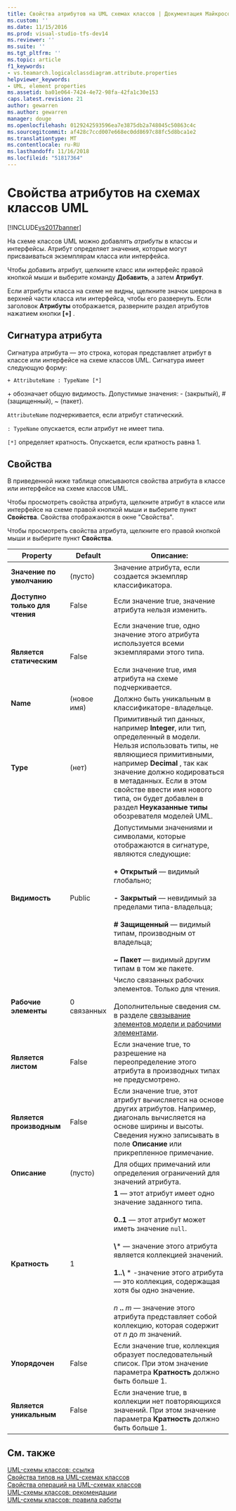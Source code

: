 ```yaml
---
title: Свойства атрибутов на UML схемах классов | Документация Майкрософт
ms.custom: ''
ms.date: 11/15/2016
ms.prod: visual-studio-tfs-dev14
ms.reviewer: ''
ms.suite: ''
ms.tgt_pltfrm: ''
ms.topic: article
f1_keywords:
- vs.teamarch.logicalclassdiagram.attribute.properties
helpviewer_keywords:
- UML, element properties
ms.assetid: ba01e064-7424-4e72-98fa-42fa1c30e153
caps.latest.revision: 21
author: gewarren
ms.author: gewarren
manager: douge
ms.openlocfilehash: 0129242593596ea7e3875db2a748045c50863c4c
ms.sourcegitcommit: af428c7ccd007e668ec0dd8697c88fc5d8bca1e2
ms.translationtype: MT
ms.contentlocale: ru-RU
ms.lasthandoff: 11/16/2018
ms.locfileid: "51817364"
---
```

# <a name="properties-of-attributes-on-uml-class-diagrams"></a>Свойства атрибутов на схемах классов UML
[!INCLUDE[vs2017banner](../includes/vs2017banner.md)]

На схеме классов UML можно добавлять *атрибуты* в классы и интерфейсы. Атрибут определяет значения, которые могут присваиваться экземплярам класса или интерфейса.  

 Чтобы добавить атрибут, щелкните класс или интерфейс правой кнопкой мыши и выберите команду **Добавить**, а затем **Атрибут**.  

 Если атрибуты класса на схеме не видны, щелкните значок шеврона в верхней части класса или интерфейса, чтобы его развернуть. Если заголовок **Атрибуты** отображается, разверните раздел атрибутов нажатием кнопки **[+]** .  

## <a name="signature-of-an-attribute"></a>Сигнатура атрибута  
 Сигнатура атрибута — это строка, которая представляет атрибут в классе или интерфейсе на схеме классов UML. Сигнатура имеет следующую форму:  

```  
+ AttributeName : TypeName [*]  
```  

 \+ обозначает общую видимость. Допустимые значения: - (закрытый), # (защищенный), ~ (пакет).  

 `AttributeName` подчеркивается, если атрибут статический.  

 `: TypeName` опускается, если атрибут не имеет типа.  

 `[*]` определяет кратность. Опускается, если кратность равна 1.  

## <a name="properties"></a>Свойства  
 В приведенной ниже таблице описываются свойства атрибута в классе или интерфейсе на схеме классов UML.  

 Чтобы просмотреть свойства атрибута, щелкните атрибут в классе или интерфейсе на схеме правой кнопкой мыши и выберите пункт **Свойства**. Свойства отображаются в окне "Свойства".  

 Чтобы просмотреть свойства атрибута, щелкните его правой кнопкой мыши и выберите пункт **Свойства**.  


|   **Property**    | **Default**  |                                                                                                                                                                                                         Описание:                                                                                                                                                                                                          |
|-------------------|--------------|------------------------------------------------------------------------------------------------------------------------------------------------------------------------------------------------------------------------------------------------------------------------------------------------------------------------------------------------------------------------------------------------------------------------------|
| **Значение по умолчанию** |   (пусто)    |                                                                                                                                                                               Значение атрибута, если создается экземпляр классификатора.                                                                                                                                                                                |
| **Доступно только для чтения**  |    False     |                                                                                                                                                                                    Если значение true, значение атрибута нельзя изменить.                                                                                                                                                                                    |
|   **Является статическим**   |    False     |                                                                                                                    Если значение true, одно значение этого атрибута используется всеми экземплярами этого типа.<br /><br /> Если значение true, имя атрибута на схеме подчеркивается.                                                                                                                    |
|     **Name**      | (новое имя) |                                                                                                                                                                                        Должно быть уникальным в классификаторе-владельце.                                                                                                                                                                                        |
|     **Type**      |    (нет)    |                                                Примитивный тип данных, например **Integer**, или тип, определенный в модели. Нельзя использовать типы, не являющиеся примитивными, например **Decimal** , так как значение должно кодироваться в метаданных. Если в этом свойстве ввести имя нового типа, он будет добавлен в раздел **Неуказанные типы** обозревателя моделей UML.                                                 |
|  **Видимость**   |    Public    |                                     Допустимыми значениями и символами, которые отображаются в сигнатуре, являются следующие:<br /><br /> **+ Открытый** — видимый глобально;<br /><br /> **- Закрытый** — невидимый за пределами типа-владельца;<br /><br /> **# Защищенный** — видимый типам, производным от владельца;<br /><br /> **~ Пакет** — видимый другим типам в том же пакете.                                      |
|  **Рабочие элементы**   | 0 связанных |                                                                                                                          Число связанных рабочих элементов. Только для чтения.<br /><br /> Дополнительные сведения см. в разделе [связывание элементов модели и рабочими элементами](../modeling/link-model-elements-and-work-items.md).                                                                                                                           |
|    **Является листом**    |    False     |                                                                                                                                                                    Если значение true, то разрешение на переопределение этого атрибута в производных типах не предусмотрено.                                                                                                                                                                     |
|  **Является производным**   |    False     |                                                                                                              Если значение true, этот атрибут вычисляется на основе других атрибутов. Например, диагональ вычисляется на основе ширины и высоты. Сведения нужно записывать в поле **Описание** или прикрепленное примечание.                                                                                                              |
|  **Описание**  |   (пусто)    |                                                                                                                                                                        Для общих примечаний или определения ограничений для значений атрибута.                                                                                                                                                                        |
| **Кратность**  |      1       | **1** — этот атрибут имеет одно значение заданного типа.<br /><br /> **0..1** — этот атрибут может иметь значение `null`.<br /><br /> **\\**\* — значение этого атрибута является коллекцией значений.<br /><br /> **1..\\**  \* -значение этого атрибута — это коллекция, содержащая хотя бы одно значение.<br /><br /> *n* **..** *m* — значение этого атрибута представляет собой коллекцию, которая содержит от *n* до *m* значений. |
|  **Упорядочен**   |    False     |                                                                                                                                                                    Если значение true, коллекция образует последовательный список. При этом значение параметра **Кратность** должно быть больше 1.                                                                                                                                                                     |
|   **Является уникальным**   |    False     |                                                                                                                                                                Если значение true, в коллекции нет повторяющихся значений. При этом значение параметра **Кратность** должно быть больше 1.                                                                                                                                                                |

## <a name="see-also"></a>См. также  
 [UML-схемы классов: ссылка](../modeling/uml-class-diagrams-reference.md)   
 [Свойства типов на UML-схемах классов](../modeling/properties-of-types-on-uml-class-diagrams.md)   
 [Свойства операций на UML-схемах классов](../modeling/properties-of-operations-on-uml-class-diagrams.md)   
 [UML-схемы классов: рекомендации](../modeling/uml-class-diagrams-guidelines.md)   
 [UML-схемы классов: правила работы](../modeling/uml-class-diagrams-guidelines.md)



